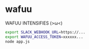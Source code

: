 # wafuu
WAFUU INTENSIFIES (>ω&lt;)

```sh
export SLACK_WEBHOOK_URL=https://...
export WAFUU_ACCESS_TOKEN=xxxxxx...
node app.js
```